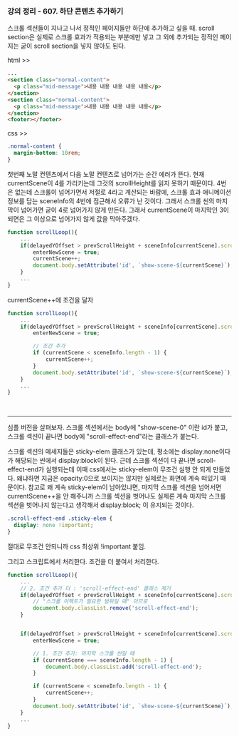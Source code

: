 ### 강의 정리 - 607. 하단 콘텐츠 추가하기

스크롤 섹션들이 지나고 나서 정적인 페이지들만 하단에 추가하고 싶을 때. scroll section은 실제로 스크롤 효과가 적용되는 부분에만 넣고 그 외에 추가되는 정적인 페이지는 굳이 scroll section을 넣지 않아도 된다.

html >>

```html
...
<section class="normal-content">
  <p class="mid-message">내용 내용 내용 내용 내용</p>
</section>
<section class="normal-content">
  <p class="mid-message">내용 내용 내용 내용 내용</p>
</section>
<footer></footer>
```

css >>

```css
.normal-content {
  margin-bottom: 10rem;
}
```

첫번째 노말 컨텐츠에서 다음 노말 컨텐츠로 넘어가는 순간 에러가 뜬다. 현재 currentScene이 4를 가리키는데 그것의 scrollHeight를 읽지 못하기 때문이다. 4번은 없는데 스크롤이 넘어가면서 저절로 4라고 계산되는 바람에, 스크롤 효과 애니메이션 정보를 담는 sceneInfo의 4번에 접근해서 오류가 난 것이다. 그래서 스크롤 씬의 마지막이 넘어가면 굳이 4로 넘어가지 않게 만든다. 그래서 currentScene이 마지막인 3이 되면은 그 이상으로 넘어가지 않게 값을 막아주겠다.

```js
function scrollLoop(){
    ...
    if(delayedYOffset > prevScrollHeight + sceneInfo[currentScene].scrollHeight) {
        enterNewScene = true;
        currentScene++;
        document.body.setAttribute('id', `show-scene-${currentScene}`);
    }
    ...
}
```

currentScene++에 조건을 달자

```js
function scrollLoop(){
    ...
    if(delayedYOffset > prevScrollHeight + sceneInfo[currentScene].scrollHeight) {
        enterNewScene = true;

        // 조건 추가
        if (currentScene < sceneInfo.length - 1) {
            currentScene++;
        }
        document.body.setAttribute('id', `show-scene-${currentScene}`);
    }
    ...
}
```

<br>

---

심플 버전을 살펴보자.
스크롤 섹션에서는 body에 "show-scene-0" 이란 id가 붙고, 스크롤 섹션이 끝나면 body에 "scroll-effect-end"라는 클래스가 붙는다.

스크롤 섹션의 메세지들은 sticky-elem 클래스가 있는데, 평소에는 display:none이다가 해당되는 씬에서 display:block이 된다. 근데 스크롤 섹션이 다 끝나면 scroll-effect-end가 실행되는데 이때 css에서는 sticky-elem이 무조건 실행 안 되게 만들었다. 왜냐하면 지금은 opacity:0으로 보이지는 않지만 실제로는 화면에 계속 떠있기 때문이다. 참고로 왜 계속 sticky-elem이 남아있냐면, 마지막 스크롤 섹션을 넘어서면 currentScene++을 안 해주니까 스크롤 섹션을 벗어나도 실제론 계속 마지막 스크롤 섹션을 벗어나지 않는다고 생각해서 display:block; 이 유지되는 것이다.

```css
.scroll-effect-end .sticky-elem {
  display: none !important;
}
```

절대로 무조건 안되니까 css 최상위 !important 붙임.

그리고 스크립트에서 처리한다. 조건을 더 붙여서 처리한다.

```js
function scrollLoop(){
    ...
    // 2. 조건 추가 더 : 'scroll-effect-end' 클래스 제거
    if(delayedYOffset < prevScrollHeight + sceneInfo[currentScene].scrollHeight) {
        // "스크롤 이펙트가 필요한 범위일 때" 이므로
        document.body.classList.remove('scroll-effect-end');
    }


    if(delayedYOffset > prevScrollHeight + sceneInfo[currentScene].scrollHeight) {
        enterNewScene = true;

        // 1. 조건 추가: 마지막 스크롤 씬일 때
        if (currentScene === sceneInfo.length - 1) {
            document.body.classList.add('scroll-effect-end');
        }

        if (currentScene < sceneInfo.length - 1) {
            currentScene++;
        }
        document.body.setAttribute('id', `show-scene-${currentScene}`);
    }
    ...
}
```
